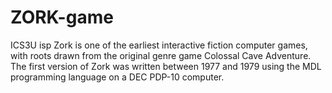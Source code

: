# ZORK-game
ICS3U isp
Zork is one of the earliest interactive fiction computer games, with roots drawn from the original genre game Colossal Cave Adventure. The first version of Zork was written between 1977 and 1979 using the MDL programming language on a DEC PDP-10 computer.
